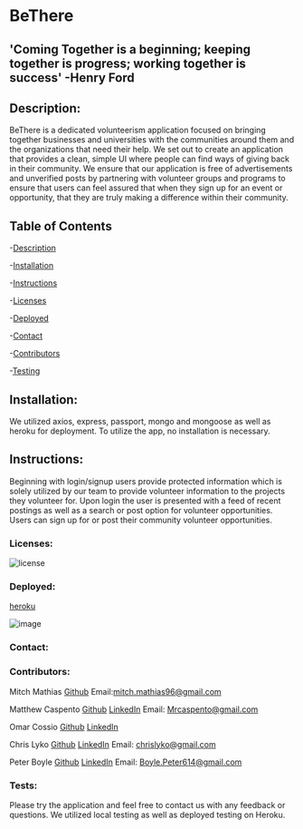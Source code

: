 # BeThere
## 'Coming Together is a beginning; keeping together is progress; working together is success' -Henry Ford

## Description: 
BeThere is a dedicated volunteerism application focused on bringing together businesses and universities with the communities around them and the organizations that need their help. We set out to create an application that provides a clean, simple UI where people can find ways of giving back in their community. We ensure that our application is free of advertisements and unverified posts by partnering with volunteer groups and programs to ensure that users can feel assured that when they sign up for an event or opportunity, that they are truly making a difference within their community. 

## Table of Contents

-[Description](#description)

-[Installation](#installation)

-[Instructions](#instructions)

-[Licenses](#licenses)

-[Deployed](#deployed)

-[Contact](#contact)

-[Contributors](#Contributors)

-[Testing](#Tests)

## Installation:
We utilized axios, express, passport, mongo and mongoose as well as heroku for deployment. To utilize the app, no installation is necessary.
## Instructions:
Beginning with login/signup users provide protected information which is solely utilized by our team to provide volunteer information to the projects they volunteer for. Upon login the user is presented with a feed of recent postings as well as a search or post option for volunteer opportunities. Users can sign up for or post their community volunteer opportunities.
### Licenses: 
![license](https://img.shields.io/badge/license-mit-green)
### Deployed: 
[heroku](https://be-there-project.herokuapp.com/)

![image](/client/public/videos/Be-There.gif)

### Contact:



### Contributors: 
Mitch Mathias
[Github](https://mitchmathias.github.io/Aboutme/)
Email:[mitch.mathias96@gmail.com](mitch.mathias96@gmail.com) 

Matthew Caspento
[Github](https://mrcaspento.github.io/MRC_Development/Html/index.html#) 
[LinkedIn](https://www.linkedin.com/in/matthew-caspento-6358671b6/)
Email: [Mrcaspento@gmail.com](Mrcaspento@gmail.com)

Omar Cossio 
[Github](https://github.com/omarcossio)
[LinkedIn](https://www.linkedin.com/in/omar-cossio-7b332a12b/)

Chris Lyko
[Github](https://github.com/KrixLeekz)
[LinkedIn](https://www.linkedin.com/in/christopher-lyko-0194b714b/)
Email: [chrislyko@gmail.com](chrislyko@gmail.com)

Peter Boyle
[Github](https://github.com/boylepeter)
[LinkedIn](https://www.linkedin.com/in/peter-boyle-22b5071b7/)
Email: [Boyle.Peter614@gmail.com](Boyle.Peter614@gmail.com)

### Tests: 
Please try the application and feel free to contact us with any feedback or questions. We utilized local testing as well as deployed testing on Heroku.

